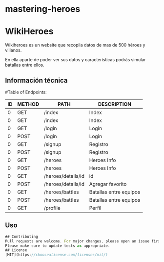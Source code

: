 # mastering-heroes
# WikiHeroes

Wikiheroes es un website que recopila datos de mas de 500 héroes y villanos.

En ella aparte de poder ver sus datos y características podrás simular batallas entre ellos.

## Información técnica

#Table of Endpoints: 

| ID| METHOD|PATH|DESCRIPTION| 
| ----- | ---- | ---- | ---- |
| 0 | GET|/index | Index |
| 0 | GET|/index | Index |
| 0 | GET|/login | Login |
| 0 | POST|/login | Login |
| 0 | GET|/signup |  Registro
| 0 | POST|/signup |  Registro
| 0 | GET|/heroes | Heroes Info |
| 0 | POST|/heroes |Heroes Info |
| 0 | GET|/heroes/details/id | id |
| 0 | POST|/heroes/details/id | Agregar favorito |
| 0 | GET|/heroes/battles |Batallas entre equipos |
| 0 | POST|/heroes/battles |Batallas entre equipos |
| 0 | GET|/profile | Perfil  |


## Uso

```javascript
## Contributing
Pull requests are welcome. For major changes, please open an issue first to discuss what you would like to change.
Please make sure to update tests as appropriate.
## License
[MIT](https://choosealicense.com/licenses/mit/)
